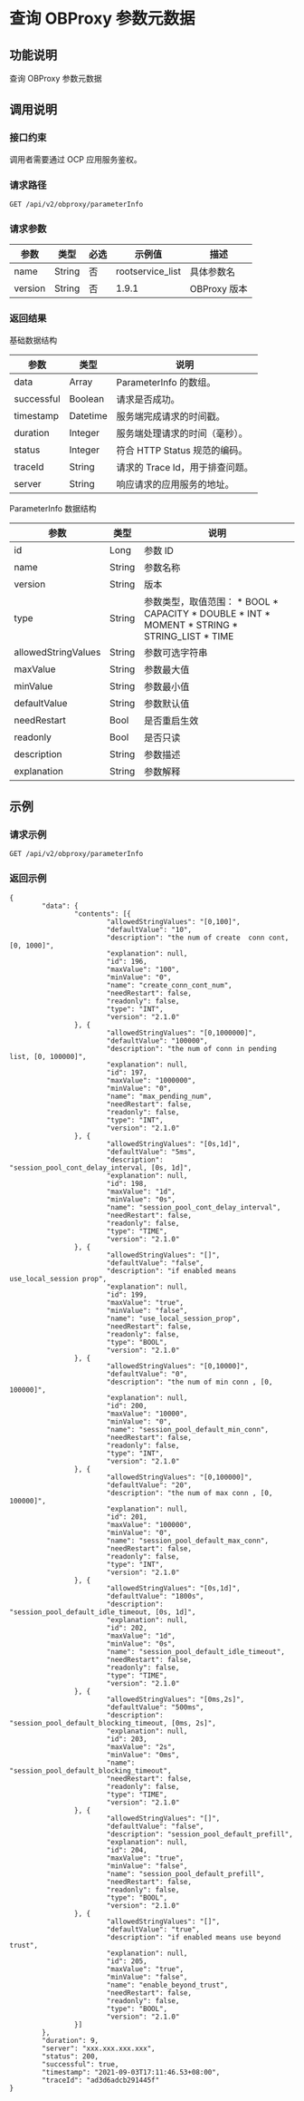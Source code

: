 查询 OBProxy 参数元数据 
=====================================



功能说明 
-------------------------

查询 OBProxy 参数元数据

调用说明 
-------------------------

### 接口约束 

调用者需要通过 OCP 应用服务鉴权。

### 请求路径 

`GET /api/v2/obproxy/parameterInfo`

### 请求参数 



|   参数    |   类型   | 必选 |       示例值        |     描述     |
|---------|--------|----|------------------|------------|
| name    | String | 否  | rootservice_list | 具体参数名      |
| version | String | 否  | 1.9.1            | OBProxy 版本 |





### 返回结果 

基础数据结构


|     参数     |    类型    |          说明           |
|------------|----------|-----------------------|
| data       | Array    | ParameterInfo 的数组。    |
| successful | Boolean  | 请求是否成功。               |
| timestamp  | Datetime | 服务端完成请求的时间戳。          |
| duration   | Integer  | 服务端处理请求的时间（毫秒）。       |
| status     | Integer  | 符合 HTTP Status 规范的编码。 |
| traceId    | String   | 请求的 Trace Id，用于排查问题。  |
| server     | String   | 响应请求的应用服务的地址。         |



ParameterInfo 数据结构


|         参数          |   类型   |                                                                                                                                                                                                                                              说明                                                                                                                                                                                                                                               |
|---------------------|--------|-----------------------------------------------------------------------------------------------------------------------------------------------------------------------------------------------------------------------------------------------------------------------------------------------------------------------------------------------------------------------------------------------------------------------------------------------------------------------------------------------|
| id                  | Long   | 参数 ID                                                                                                                                                                                                                                                                                                                                                                                                                                                                                         |
| name                | String | 参数名称                                                                                                                                                                                                                                                                                                                                                                                                                                                                                          |
| version             | String | 版本                                                                                                                                                                                                                                                                                                                                                                                                                                                                                            |
| type                | String | 参数类型，取值范围： * BOOL   * CAPACITY    <!-- --> * DOUBLE   * INT    <!-- --> * MOMENT   * STRING    <!-- --> * STRING_LIST   * TIME    |
| allowedStringValues | String | 参数可选字符串                                                                                                                                                                                                                                                                                                                                                                                                                                                                                       |
| maxValue            | String | 参数最大值                                                                                                                                                                                                                                                                                                                                                                                                                                                                                         |
| minValue            | String | 参数最小值                                                                                                                                                                                                                                                                                                                                                                                                                                                                                         |
| defaultValue        | String | 参数默认值                                                                                                                                                                                                                                                                                                                                                                                                                                                                                         |
| needRestart         | Bool   | 是否重启生效                                                                                                                                                                                                                                                                                                                                                                                                                                                                                        |
| readonly            | Bool   | 是否只读                                                                                                                                                                                                                                                                                                                                                                                                                                                                                          |
| description         | String | 参数描述                                                                                                                                                                                                                                                                                                                                                                                                                                                                                          |
| explanation         | String | 参数解释                                                                                                                                                                                                                                                                                                                                                                                                                                                                                          |



示例 
-----------------------

### 请求示例 

`GET /api/v2/obproxy/parameterInfo`

### 返回示例 

```unknow
{
        "data": {
                "contents": [{
                        "allowedStringValues": "[0,100]",
                        "defaultValue": "10",
                        "description": "the num of create  conn cont, [0, 1000]",
                        "explanation": null,
                        "id": 196,
                        "maxValue": "100",
                        "minValue": "0",
                        "name": "create_conn_cont_num",
                        "needRestart": false,
                        "readonly": false,
                        "type": "INT",
                        "version": "2.1.0"
                }, {
                        "allowedStringValues": "[0,1000000]",
                        "defaultValue": "100000",
                        "description": "the num of conn in pending list, [0, 100000]",
                        "explanation": null,
                        "id": 197,
                        "maxValue": "1000000",
                        "minValue": "0",
                        "name": "max_pending_num",
                        "needRestart": false,
                        "readonly": false,
                        "type": "INT",
                        "version": "2.1.0"
                }, {
                        "allowedStringValues": "[0s,1d]",
                        "defaultValue": "5ms",
                        "description": "session_pool_cont_delay_interval, [0s, 1d]",
                        "explanation": null,
                        "id": 198,
                        "maxValue": "1d",
                        "minValue": "0s",
                        "name": "session_pool_cont_delay_interval",
                        "needRestart": false,
                        "readonly": false,
                        "type": "TIME",
                        "version": "2.1.0"
                }, {
                        "allowedStringValues": "[]",
                        "defaultValue": "false",
                        "description": "if enabled means use_local_session prop",
                        "explanation": null,
                        "id": 199,
                        "maxValue": "true",
                        "minValue": "false",
                        "name": "use_local_session_prop",
                        "needRestart": false,
                        "readonly": false,
                        "type": "BOOL",
                        "version": "2.1.0"
                }, {
                        "allowedStringValues": "[0,10000]",
                        "defaultValue": "0",
                        "description": "the num of min conn , [0, 100000]",
                        "explanation": null,
                        "id": 200,
                        "maxValue": "10000",
                        "minValue": "0",
                        "name": "session_pool_default_min_conn",
                        "needRestart": false,
                        "readonly": false,
                        "type": "INT",
                        "version": "2.1.0"
                }, {
                        "allowedStringValues": "[0,100000]",
                        "defaultValue": "20",
                        "description": "the num of max conn , [0, 100000]",
                        "explanation": null,
                        "id": 201,
                        "maxValue": "100000",
                        "minValue": "0",
                        "name": "session_pool_default_max_conn",
                        "needRestart": false,
                        "readonly": false,
                        "type": "INT",
                        "version": "2.1.0"
                }, {
                        "allowedStringValues": "[0s,1d]",
                        "defaultValue": "1800s",
                        "description": "session_pool_default_idle_timeout, [0s, 1d]",
                        "explanation": null,
                        "id": 202,
                        "maxValue": "1d",
                        "minValue": "0s",
                        "name": "session_pool_default_idle_timeout",
                        "needRestart": false,
                        "readonly": false,
                        "type": "TIME",
                        "version": "2.1.0"
                }, {
                        "allowedStringValues": "[0ms,2s]",
                        "defaultValue": "500ms",
                        "description": "session_pool_default_blocking_timeout, [0ms, 2s]",
                        "explanation": null,
                        "id": 203,
                        "maxValue": "2s",
                        "minValue": "0ms",
                        "name": "session_pool_default_blocking_timeout",
                        "needRestart": false,
                        "readonly": false,
                        "type": "TIME",
                        "version": "2.1.0"
                }, {
                        "allowedStringValues": "[]",
                        "defaultValue": "false",
                        "description": "session_pool_default_prefill",
                        "explanation": null,
                        "id": 204,
                        "maxValue": "true",
                        "minValue": "false",
                        "name": "session_pool_default_prefill",
                        "needRestart": false,
                        "readonly": false,
                        "type": "BOOL",
                        "version": "2.1.0"
                }, {
                        "allowedStringValues": "[]",
                        "defaultValue": "true",
                        "description": "if enabled means use beyond trust",
                        "explanation": null,
                        "id": 205,
                        "maxValue": "true",
                        "minValue": "false",
                        "name": "enable_beyond_trust",
                        "needRestart": false,
                        "readonly": false,
                        "type": "BOOL",
                        "version": "2.1.0"
                }]
        },
        "duration": 9,
        "server": "xxx.xxx.xxx.xxx",
        "status": 200,
        "successful": true,
        "timestamp": "2021-09-03T17:11:46.53+08:00",
        "traceId": "ad3d6adcb291445f"
}
```



